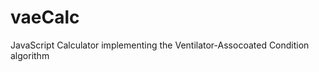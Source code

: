 vaeCalc
=======

JavaScript Calculator implementing the Ventilator-Assocoated Condition algorithm



